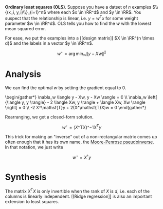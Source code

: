 **Ordinary least squares (OLS)**. Suppose you have a datset of $n$ examples $\\{(x_i, y_i)\\}_{i=1}^n$ where each $x \in \RR^d$ and $y \in \RR$. You suspect that the relationship is linear, i.e. $y = w^\mathsf{T}x$ for some weight parameter $w \in \RR^d$. OLS tells you how to find the $w$ with the lowest mean squared error.

For ease, we put the examples into a [[design matrix]] $X \in \RR^{n \times d}$ and the labels in a vector $y \in \RR^n$. 

$$
w^\star = \arg\min_w \lVert y - Xw \rVert^2
$$

# Analysis

We can find the optimal $w$ by setting the gradient equal to 0.

\begin{gather\*}
\nabla_w \langle y - Xw,  y - Xw \rangle = 0 \\\\
\nabla_w \left[ {\langle y, y \rangle} - 2 \langle Xw, y \rangle +  \langle Xw, Xw \rangle \right] = 0 \\\\
-2 X^\mathsf{T}y + 2(X^\mathsf{T}X)w = 0
\end{gather\*}

Rearranging, we get a closed-form solution.

$$
w^\star = (X\^\mathsf{T}X)\^{-1}X^\mathsf{T}y \tag{OLS Solution}
$$

This trick for making an "inverse" out of a non-rectangular matrix comes up often enough that it has its own name, the [Moore-Penrose pseudoinverse](https://www.wikiwand.com/en/Moore%E2%80%93Penrose_inverse). In that notation, we just write

$$
w^\star = X^\dagger y
$$

# Synthesis

The matrix $X^\mathsf{T}X$ is only invertible when the rank of $X$ is $d$, i.e. each of the columns is linearly independent. [[Ridge regression]] is also an important extension to least squares.
